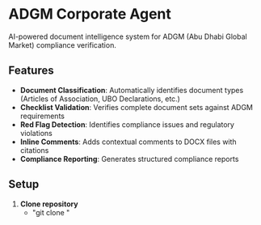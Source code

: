 # ADGM Corporate Agent

AI-powered document intelligence system for ADGM (Abu Dhabi Global Market) compliance verification.

## Features

- **Document Classification**: Automatically identifies document types (Articles of Association, UBO Declarations, etc.)
- **Checklist Validation**: Verifies complete document sets against ADGM requirements
- **Red Flag Detection**: Identifies compliance issues and regulatory violations
- **Inline Comments**: Adds contextual comments to DOCX files with citations
- **Compliance Reporting**: Generates structured compliance reports

## Setup

1. **Clone repository**
   - "git clone <repository-url>"



